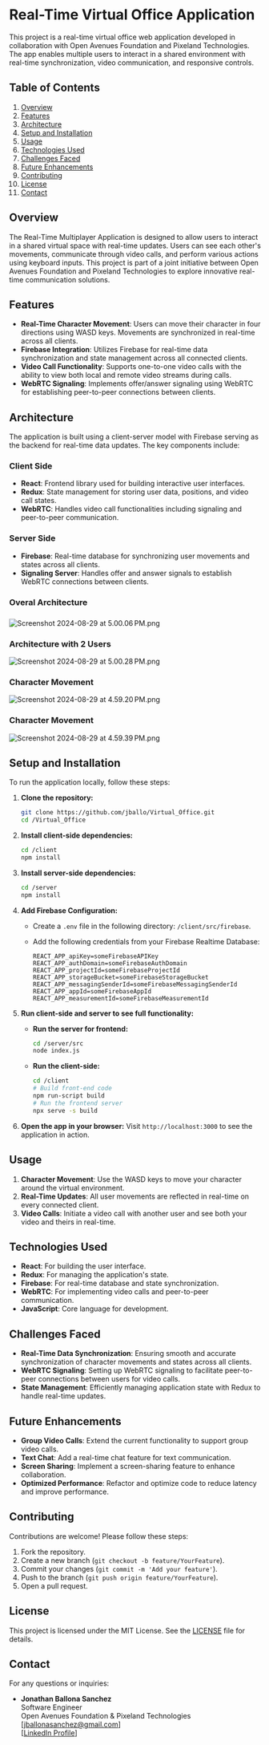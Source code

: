 # Real-Time Virtual Office Application

This project is a real-time virtual office web application developed in collaboration with Open Avenues Foundation and Pixeland Technologies. The app enables multiple users to interact in a shared environment with real-time synchronization, video communication, and responsive controls.

## Table of Contents

1. [Overview](#overview)
2. [Features](#features)
3. [Architecture](#architecture)
4. [Setup and Installation](#setup-and-installation)
5. [Usage](#usage)
6. [Technologies Used](#technologies-used)
7. [Challenges Faced](#challenges-faced)
8. [Future Enhancements](#future-enhancements)
9. [Contributing](#contributing)
10. [License](#license)
11. [Contact](#contact)

## Overview

The Real-Time Multiplayer Application is designed to allow users to interact in a shared virtual space with real-time updates. Users can see each other's movements, communicate through video calls, and perform various actions using keyboard inputs. This project is part of a joint initiative between Open Avenues Foundation and Pixeland Technologies to explore innovative real-time communication solutions.

## Features

- **Real-Time Character Movement**: Users can move their character in four directions using WASD keys. Movements are synchronized in real-time across all clients.
- **Firebase Integration**: Utilizes Firebase for real-time data synchronization and state management across all connected clients.
- **Video Call Functionality**: Supports one-to-one video calls with the ability to view both local and remote video streams during calls.
- **WebRTC Signaling**: Implements offer/answer signaling using WebRTC for establishing peer-to-peer connections between clients.

## Architecture

The application is built using a client-server model with Firebase serving as the backend for real-time data updates. The key components include:

### Client Side

- **React**: Frontend library used for building interactive user interfaces.
- **Redux**: State management for storing user data, positions, and video call states.
- **WebRTC**: Handles video call functionalities including signaling and peer-to-peer communication.

### Server Side

- **Firebase**: Real-time database for synchronizing user movements and states across all clients.
- **Signaling Server**: Handles offer and answer signals to establish WebRTC connections between clients.

### Overal Architecture

###

![Screenshot 2024-08-29 at 5.00.06 PM.png](https://eraser.imgix.net/workspaces/kkApVpyPTegXTy3FklBz/pq6CBsj5jVTO5seMDPW1K90K7122/lNRjpveEDNwqFGZDh1g52.png?ixlib=js-3.7.0 "Screenshot 2024-08-29 at 5.00.06 PM.png")

### Architecture with 2 Users

![Screenshot 2024-08-29 at 5.00.28 PM.png](https://eraser.imgix.net/workspaces/kkApVpyPTegXTy3FklBz/pq6CBsj5jVTO5seMDPW1K90K7122/GhkXh1ktdv7QSjNRYIFLu.png?ixlib=js-3.7.0 "Screenshot 2024-08-29 at 5.00.28 PM.png")

### Character Movement

![Screenshot 2024-08-29 at 4.59.20 PM.png](https://eraser.imgix.net/workspaces/kkApVpyPTegXTy3FklBz/pq6CBsj5jVTO5seMDPW1K90K7122/MOkIizc7csMPWXzTiOEGY.png?ixlib=js-3.7.0 "Screenshot 2024-08-29 at 4.59.20 PM.png")

### Character Movement

![Screenshot 2024-08-29 at 4.59.39 PM.png](https://eraser.imgix.net/workspaces/kkApVpyPTegXTy3FklBz/pq6CBsj5jVTO5seMDPW1K90K7122/woi8TBADs3PNkPEfEZfYX.png?ixlib=js-3.7.0 "Screenshot 2024-08-29 at 4.59.39 PM.png")

## Setup and Installation

To run the application locally, follow these steps:

1. **Clone the repository:**

   ```bash
   git clone https://github.com/jballo/Virtual_Office.git
   cd /Virtual_Office
   ```

2. **Install client-side dependencies:**

   ```bash
   cd /client
   npm install
   ```

3. **Install server-side dependencies:**

   ```bash
   cd /server
   npm install
   ```

4. **Add Firebase Configuration:**

   - Create a `.env` file in the following directory: `/client/src/firebase`.

   - Add the following credentials from your Firebase Realtime Database:
     ```env
     REACT_APP_apiKey=someFirebaseAPIKey
     REACT_APP_authDomain=someFirebaseAuthDomain
     REACT_APP_projectId=someFirebaseProjectId
     REACT_APP_storageBucket=someFirebaseStorageBucket
     REACT_APP_messagingSenderId=someFirebaseMessagingSenderId
     REACT_APP_appId=someFirebaseAppId
     REACT_APP_measurementId=someFirebaseMeasurementId
     ```

5. **Run client-side and server to see full functionality:**

   - **Run the server for frontend:**

     ```bash
     cd /server/src
     node index.js
     ```

   - **Run the client-side:**
     ```bash
     cd /client
     # Build front-end code
     npm run-script build
     # Run the frontend server
     npx serve -s build
     ```

6. **Open the app in your browser:**
   Visit `http://localhost:3000` to see the application in action.

## Usage

1. **Character Movement**: Use the WASD keys to move your character around the virtual environment.
2. **Real-Time Updates**: All user movements are reflected in real-time on every connected client.
3. **Video Calls**: Initiate a video call with another user and see both your video and theirs in real-time.

## Technologies Used

- **React**: For building the user interface.
- **Redux**: For managing the application's state.
- **Firebase**: For real-time database and state synchronization.
- **WebRTC**: For implementing video calls and peer-to-peer communication.
- **JavaScript**: Core language for development.

## Challenges Faced

- **Real-Time Data Synchronization**: Ensuring smooth and accurate synchronization of character movements and states across all clients.
- **WebRTC Signaling**: Setting up WebRTC signaling to facilitate peer-to-peer connections between users for video calls.
- **State Management**: Efficiently managing application state with Redux to handle real-time updates.

## Future Enhancements

- **Group Video Calls**: Extend the current functionality to support group video calls.
- **Text Chat**: Add a real-time chat feature for text communication.
- **Screen Sharing**: Implement a screen-sharing feature to enhance collaboration.
- **Optimized Performance**: Refactor and optimize code to reduce latency and improve performance.

## Contributing

Contributions are welcome! Please follow these steps:

1. Fork the repository.
2. Create a new branch (`git checkout -b feature/YourFeature`).
3. Commit your changes (`git commit -m 'Add your feature'`).
4. Push to the branch (`git push origin feature/YourFeature`).
5. Open a pull request.

## License

This project is licensed under the MIT License. See the [LICENSE](LICENSE) file for details.

## Contact

For any questions or inquiries:

- **Jonathan Ballona Sanchez**  
  Software Engineer  
  Open Avenues Foundation & Pixeland Technologies  
  [jballonasanchez@gmail.com]  
  [[LinkedIn Profile](https://www.linkedin.com/feed/)]
